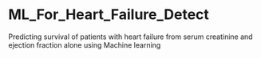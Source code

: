 # ML_For_Heart_Failure_Detect
Predicting survival of patients with heart failure from serum creatinine and ejection fraction alone using Machine learning
